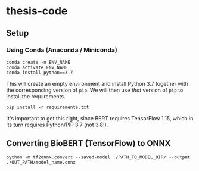 # thesis-code

## Setup

### Using Conda (Anaconda / Miniconda)

```
conda create -n ENV_NAME
conda activate ENV_NAME
conda install python==3.7
```

This will create an empty environment and install Python 3.7 together with
the corresponding version of `pip`. We will then use _that_ version of `pip`
to install the requirements.

```
pip install -r requirements.txt
```

It's important to get this right, since BERT requires TensorFlow 1.15,
which in its turn requires Python/PIP 3.7 (not 3.8!).


## Converting BioBERT (TensorFlow) to ONNX

```
python -m tf2onnx.convert --saved-model ./PATH_TO_MODEL_DIR/ --output ./OUT_PATH/model_name.onnx
```
